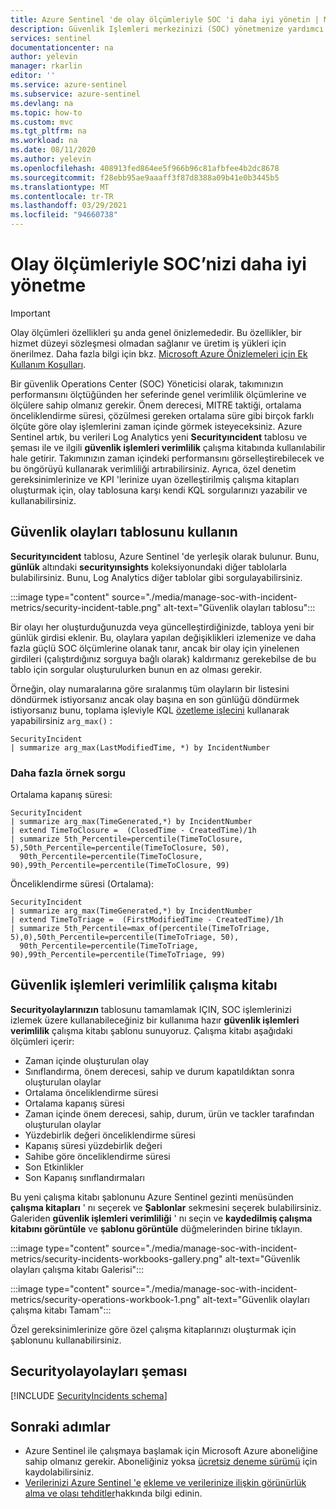 ```yaml
---
title: Azure Sentinel 'de olay ölçümleriyle SOC 'i daha iyi yönetin | Microsoft Docs
description: Güvenlik Işlemleri merkezinizi (SOC) yönetmenize yardımcı olması için Azure Sentinel olay ölçümleri ekranındaki ve çalışma kitabındaki bilgileri kullanın.
services: sentinel
documentationcenter: na
author: yelevin
manager: rkarlin
editor: ''
ms.service: azure-sentinel
ms.subservice: azure-sentinel
ms.devlang: na
ms.topic: how-to
ms.custom: mvc
ms.tgt_pltfrm: na
ms.workload: na
ms.date: 08/11/2020
ms.author: yelevin
ms.openlocfilehash: 408913fed864ee5f966b96c81afbfee4b2dc8678
ms.sourcegitcommit: f28ebb95ae9aaaff3f87d8388a09b41e0b3445b5
ms.translationtype: MT
ms.contentlocale: tr-TR
ms.lasthandoff: 03/29/2021
ms.locfileid: "94660738"
---
```

# <a name="manage-your-soc-better-with-incident-metrics"></a>Olay ölçümleriyle SOC’nizi daha iyi yönetme

> [!IMPORTANT]
> Olay ölçümleri özellikleri şu anda genel önizlemededir.
> Bu özellikler, bir hizmet düzeyi sözleşmesi olmadan sağlanır ve üretim iş yükleri için önerilmez.
> Daha fazla bilgi için bkz. [Microsoft Azure Önizlemeleri için Ek Kullanım Koşulları](https://azure.microsoft.com/support/legal/preview-supplemental-terms/).

Bir güvenlik Operations Center (SOC) Yöneticisi olarak, takımınızın performansını ölçtüğünden her seferinde genel verimlilik ölçümlerine ve ölçülere sahip olmanız gerekir. Önem derecesi, MITRE taktiği, ortalama önceliklendirme süresi, çözülmesi gereken ortalama süre gibi birçok farklı ölçüte göre olay işlemlerini zaman içinde görmek isteyeceksiniz. Azure Sentinel artık, bu verileri Log Analytics yeni **Securityıncident** tablosu ve şeması ile ve ilgili **güvenlik işlemleri verimlilik** çalışma kitabında kullanılabilir hale getirir. Takımınızın zaman içindeki performansını görselleştirebilecek ve bu öngörüyü kullanarak verimliliği artırabilirsiniz. Ayrıca, özel denetim gereksinimlerinize ve KPI 'lerinize uyan özelleştirilmiş çalışma kitapları oluşturmak için, olay tablosuna karşı kendi KQL sorgularınızı yazabilir ve kullanabilirsiniz.

## <a name="use-the-security-incidents-table"></a>Güvenlik olayları tablosunu kullanın

**Securityıncident** tablosu, Azure Sentinel 'de yerleşik olarak bulunur. Bunu, **günlük** altındaki **securityınsights** koleksiyonundaki diğer tablolarla bulabilirsiniz. Bunu, Log Analytics diğer tablolar gibi sorgulayabilirsiniz.

:::image type="content" source="./media/manage-soc-with-incident-metrics/security-incident-table.png" alt-text="Güvenlik olayları tablosu":::

Bir olayı her oluşturduğunuzda veya güncelleştirdiğinizde, tabloya yeni bir günlük girdisi eklenir. Bu, olaylara yapılan değişiklikleri izlemenize ve daha fazla güçlü SOC ölçümlerine olanak tanır, ancak bir olay için yinelenen girdileri (çalıştırdığınız sorguya bağlı olarak) kaldırmanız gerekebilse de bu tablo için sorgular oluşturulurken bunun en az olması gerekir. 

Örneğin, olay numaralarına göre sıralanmış tüm olayların bir listesini döndürmek istiyorsanız ancak olay başına en son günlüğü döndürmek istiyorsanız bunu, toplama işleviyle KQL [özetleme işlecini](/azure/data-explorer/kusto/query/summarizeoperator) kullanarak yapabilirsiniz `arg_max()` [](/azure/data-explorer/kusto/query/arg-max-aggfunction):


```Kusto
SecurityIncident
| summarize arg_max(LastModifiedTime, *) by IncidentNumber
```
### <a name="more-sample-queries"></a>Daha fazla örnek sorgu

Ortalama kapanış süresi:
```Kusto
SecurityIncident
| summarize arg_max(TimeGenerated,*) by IncidentNumber 
| extend TimeToClosure =  (ClosedTime - CreatedTime)/1h
| summarize 5th_Percentile=percentile(TimeToClosure, 5),50th_Percentile=percentile(TimeToClosure, 50), 
  90th_Percentile=percentile(TimeToClosure, 90),99th_Percentile=percentile(TimeToClosure, 99)
```

Önceliklendirme süresi (Ortalama):
```Kusto
SecurityIncident
| summarize arg_max(TimeGenerated,*) by IncidentNumber 
| extend TimeToTriage =  (FirstModifiedTime - CreatedTime)/1h
| summarize 5th_Percentile=max_of(percentile(TimeToTriage, 5),0),50th_Percentile=percentile(TimeToTriage, 50), 
  90th_Percentile=percentile(TimeToTriage, 90),99th_Percentile=percentile(TimeToTriage, 99) 
```

## <a name="security-operations-efficiency-workbook"></a>Güvenlik işlemleri verimlilik çalışma kitabı

**Securityolaylarınızın** tablosunu tamamlamak IÇIN, SOC işlemlerinizi izlemek üzere kullanabileceğiniz bir kullanıma hazır **güvenlik işlemleri verimlilik** çalışma kitabı şablonu sunuyoruz. Çalışma kitabı aşağıdaki ölçümleri içerir: 
- Zaman içinde oluşturulan olay 
- Sınıflandırma, önem derecesi, sahip ve durum kapatıldıktan sonra oluşturulan olaylar 
- Ortalama önceliklendirme süresi 
- Ortalama kapanış süresi 
- Zaman içinde önem derecesi, sahip, durum, ürün ve tackler tarafından oluşturulan olaylar 
- Yüzdebirlik değeri önceliklendirme süresi 
- Kapanış süresi yüzdebirlik değeri 
- Sahibe göre önceliklendirme süresi 
- Son Etkinlikler 
- Son Kapanış sınıflandırmaları  

Bu yeni çalışma kitabı şablonunu Azure Sentinel gezinti menüsünden **çalışma kitapları** ' nı seçerek ve **Şablonlar** sekmesini seçerek bulabilirsiniz. Galeriden **güvenlik işlemleri verimliliği** ' nı seçin ve **kaydedilmiş çalışma kitabını görüntüle** ve **şablonu görüntüle** düğmelerinden birine tıklayın.

:::image type="content" source="./media/manage-soc-with-incident-metrics/security-incidents-workbooks-gallery.png" alt-text="Güvenlik olayları çalışma kitabı Galerisi":::

:::image type="content" source="./media/manage-soc-with-incident-metrics/security-operations-workbook-1.png" alt-text="Güvenlik olayları çalışma kitabı Tamam":::

Özel gereksinimlerinize göre özel çalışma kitaplarınızı oluşturmak için şablonunu kullanabilirsiniz.

## <a name="securityincidents-schema"></a>Securityolayolayları şeması

[!INCLUDE [SecurityIncidents schema](../../includes/sentinel-schema-security-incident.md)]

## <a name="next-steps"></a>Sonraki adımlar

- Azure Sentinel ile çalışmaya başlamak için Microsoft Azure aboneliğine sahip olmanız gerekir. Aboneliğiniz yoksa [ücretsiz deneme sürümü](https://azure.microsoft.com/free/) için kaydolabilirsiniz.
- [Verilerinizi Azure Sentinel 'e](quickstart-onboard.md) [ekleme ve verilerinize ilişkin görünürlük alma ve olası tehditler](quickstart-get-visibility.md)hakkında bilgi edinin.